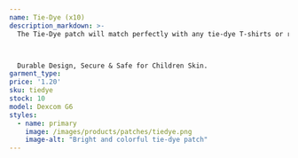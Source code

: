 ```yaml
---
name: Tie-Dye (x10)
description_markdown: >-
  The Tie-Dye patch will match perfectly with any tie-dye T-shirts or related paraphernalia. Take one whenever you need to chill with the vibes of tie-dye.



  Durable Design, Secure & Safe for Children Skin.
garment_type:
price: '1.20'
sku: tiedye
stock: 10
model: Dexcom G6
styles:
  - name: primary
    image: /images/products/patches/tiedye.png
    image-alt: "Bright and colorful tie-dye patch"
---
```

